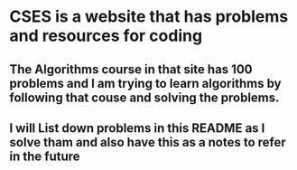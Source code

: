 # CSES is a website that has problems and resources for coding

## The Algorithms course in that site has 100 problems and I am trying to learn algorithms by following that couse and solving the problems.

## I will List down problems in this README as I solve tham and also have this as a notes to refer in the future